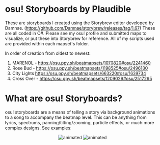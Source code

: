 # osu! Storyboards by Plaudible

These are storyboards I created using the Storybrew editor developed by Damnae. (https://github.com/Damnae/storybrew/releases/tag/1.67) These are all coded in C#. Please see my osu! profile and submitted maps to visualize, or put these into Storybrew for reference. All of my scripts used are provided within each mapset's folder.

In order of creation from oldest to newest:
1. MARENOL - https://osu.ppy.sh/beatmapsets/1070820#osu/2241460
2. Rose Bud - https://osu.ppy.sh/beatmapsets/1198525#osu/2496130
3. City Lights https://osu.ppy.sh/beatmapsets/663220#osu/1639734
4. Cross Over - https://osu.ppy.sh/beatmapsets/1209029#osu/2517295

# What are osu! Storyboards?

osu! storyboards are a means of telling a story via background animations to a song to accompany the beatmap level. This can be anything from lyrics, spectrums, panning/tilting/zooming, particle effects, or much more complex designs. See examples:
<p align="center">
  <img src="https://user-images.githubusercontent.com/48495874/86648426-1669ec80-bf9e-11ea-88d9-7041dde5b47f.gif" alt="animated" />
  <img src="https://user-images.githubusercontent.com/48495874/86649754-449bfc00-bf9f-11ea-96b0-eac2f5456357.gif" alt="animated" />
</p>
